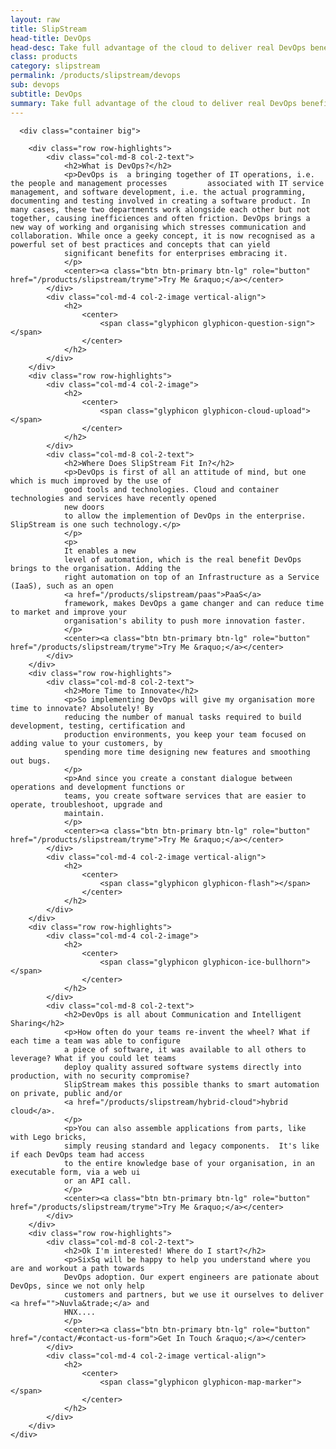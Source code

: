 ```yaml
---
layout: raw
title: SlipStream
head-title: DevOps
head-desc: Take full advantage of the cloud to deliver real DevOps benefits
class: products
category: slipstream
permalink: /products/slipstream/devops
sub: devops
subtitle: DevOps
summary: Take full advantage of the cloud to deliver real DevOps benefits.
---
```


  <div class="jumbotron">

      <div class="container big">
       
        <div class="row row-highlights">
            <div class="col-md-8 col-2-text">
                <h2>What is DevOps?</h2>
                <p>DevOps is  a bringing together of IT operations, i.e. the people and management processes         associated with IT service management, and software development, i.e. the actual programming, documenting and testing involved in creating a software product. In many cases, these two departments work alongside each other but not together, causing inefficiences and often friction. DevOps brings a new way of working and organising which stresses communication and collaboration. While once a geeky concept, it is now recognised as a powerful set of best practices and concepts that can yield
                significant benefits for enterprises embracing it. 
                </p>
                <center><a class="btn btn-primary btn-lg" role="button" href="/products/slipstream/tryme">Try Me &raquo;</a></center>
            </div>
            <div class="col-md-4 col-2-image vertical-align">
                <h2>
                    <center>
                        <span class="glyphicon glyphicon-question-sign"></span>
                    </center>
                </h2>
            </div>
        </div>
        <div class="row row-highlights">
            <div class="col-md-4 col-2-image">
                <h2>
                    <center>
                        <span class="glyphicon glyphicon-cloud-upload"></span>
                    </center>
                </h2>
            </div>
            <div class="col-md-8 col-2-text">
                <h2>Where Does SlipStream Fit In?</h2>
                <p>DevOps is first of all an attitude of mind, but one which is much improved by the use of
                good tools and technologies. Cloud and container technologies and services have recently opened             
                new doors
                to allow the implemention of DevOps in the enterprise. SlipStream is one such technology.</p>
                </p>
                <p>
                It enables a new
                level of automation, which is the real benefit DevOps brings to the organisation. Adding the
                right automation on top of an Infrastructure as a Service (IaaS), such as an open
                <a href="/products/slipstream/paas">PaaS</a>
                framework, makes DevOps a game changer and can reduce time to market and improve your   
                organisation's ability to push more innovation faster.
                </p>
                <center><a class="btn btn-primary btn-lg" role="button" href="/products/slipstream/tryme">Try Me &raquo;</a></center>
            </div>
        </div>
        <div class="row row-highlights">
            <div class="col-md-8 col-2-text">
                <h2>More Time to Innovate</h2>
                <p>So implementing DevOps will give my organisation more time to innovate? Absolutely! By
                reducing the number of manual tasks required to build development, testing, certification and
                production environments, you keep your team focused on adding value to your customers, by
                spending more time designing new features and smoothing out bugs.
                </p>
                <p>And since you create a constant dialogue between operations and development functions or
                teams, you create software services that are easier to operate, troubleshoot, upgrade and
                maintain.
                </p>
                <center><a class="btn btn-primary btn-lg" role="button" href="/products/slipstream/tryme">Try Me &raquo;</a></center>
            </div>
            <div class="col-md-4 col-2-image vertical-align">
                <h2>
                    <center>
                        <span class="glyphicon glyphicon-flash"></span>
                    </center>
                </h2>
            </div>
        </div>
        <div class="row row-highlights">
            <div class="col-md-4 col-2-image">
                <h2>
                    <center>
                        <span class="glyphicon glyphicon-ice-bullhorn"></span>
                    </center>
                </h2>
            </div>
            <div class="col-md-8 col-2-text"> 
                <h2>DevOps is all about Communication and Intelligent Sharing</h2>
                <p>How often do your teams re-invent the wheel? What if each time a team was able to configure
                a piece of software, it was available to all others to leverage? What if you could let teams
                deploy quality assured software systems directly into production, with no security compromise?
                SlipStream makes this possible thanks to smart automation on private, public and/or
                <a href="/products/slipstream/hybrid-cloud">hybrid cloud</a>.
                </p>
                <p>You can also assemble applications from parts, like with Lego bricks, 
                simply reusing standard and legacy components.  It's like if each DevOps team had access
                to the entire knowledge base of your organisation, in an executable form, via a web ui
                or an API call. 
                </p>
                <center><a class="btn btn-primary btn-lg" role="button" href="/products/slipstream/tryme">Try Me &raquo;</a></center>
            </div>
        </div>
        <div class="row row-highlights">
            <div class="col-md-8 col-2-text">
                <h2>Ok I'm interested! Where do I start?</h2>
                <p>SixSq will be happy to help you understand where you are and workout a path towards
                DevOps adoption. Our expert engineers are pationate about DevOps, since we not only help
                customers and partners, but we use it ourselves to deliver <a href="">Nuvla&trade;</a> and
                HNX....
                </p>
                <center><a class="btn btn-primary btn-lg" role="button" href="/contact/#contact-us-form">Get In Touch &raquo;</a></center>
            </div>
            <div class="col-md-4 col-2-image vertical-align">
                <h2>
                    <center>
                        <span class="glyphicon glyphicon-map-marker"></span>
                    </center>
                </h2>
            </div>
        </div>
    </div>

   